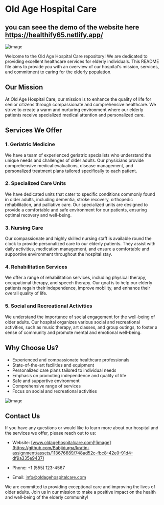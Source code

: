 


# Old Age Hospital Care

## you can seee the demo of the website here https://healthify65.netlify.app/


![image](https://github.com/Babjidurga/kratin-assignment/assets/113676689/e6c6a505-6f33-4395-a294-4b17ebcfc27f)

Welcome to the Old Age Hospital Care repository! We are dedicated to providing excellent healthcare services for elderly individuals. This README file aims to provide you with an overview of our hospital's mission, services, and commitment to caring for the elderly population.

## Our Mission

At Old Age Hospital Care, our mission is to enhance the quality of life for senior citizens through compassionate and comprehensive healthcare. We strive to create a warm and nurturing environment where our elderly patients receive specialized medical attention and personalized care.

## Services We Offer

### 1. Geriatric Medicine

We have a team of experienced geriatric specialists who understand the unique needs and challenges of older adults. Our physicians provide comprehensive medical evaluations, disease management, and personalized treatment plans tailored specifically to each patient.

### 2. Specialized Care Units

We have dedicated units that cater to specific conditions commonly found in older adults, including dementia, stroke recovery, orthopedic rehabilitation, and palliative care. Our specialized units are designed to provide a comfortable and safe environment for our patients, ensuring optimal recovery and well-being.

### 3. Nursing Care

Our compassionate and highly skilled nursing staff is available round the clock to provide personalized care to our elderly patients. They assist with daily activities, medication management, and ensure a comfortable and supportive environment throughout the hospital stay.

### 4. Rehabilitation Services

We offer a range of rehabilitation services, including physical therapy, occupational therapy, and speech therapy. Our goal is to help our elderly patients regain their independence, improve mobility, and enhance their overall quality of life.

### 5. Social and Recreational Activities

We understand the importance of social engagement for the well-being of older adults. Our hospital organizes various social and recreational activities, such as music therapy, art classes, and group outings, to foster a sense of community and promote mental and emotional well-being.

## Why Choose Us?

- Experienced and compassionate healthcare professionals
- State-of-the-art facilities and equipment
- Personalized care plans tailored to individual needs
- Emphasis on promoting independence and quality of life
- Safe and supportive environment
- Comprehensive range of services
- Focus on social and recreational activities

![image](https://github.com/Babjidurga/kratin-assignment/assets/113676689/a9e2dc71-562f-41ba-b3d5-203394c7afd4)

## Contact Us

If you have any questions or would like to learn more about our hospital and the services we offer, please reach out to us:

- Website: [www.oldagehospitalcare.com]![image](https://github.com/Babjidurga/kratin-assignment/assets/113676689/748ad52c-fbc8-42e0-91d4-df9a335e9437)


- Phone: +1 (555) 123-4567
- Email: info@oldagehospitalcare.com

We are committed to providing exceptional care and improving the lives of older adults. Join us in our mission to make a positive impact on the health and well-being of the elderly community!
